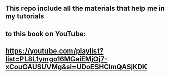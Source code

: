 ## This repo include all the materials that help me in my tutorials
## to this book on YouTube: 
## https://youtube.com/playlist?list=PL8L1ymgo16MGaiEMjOj7-xCouGAUSUVMg&si=UDoESHClmQASjKDK
